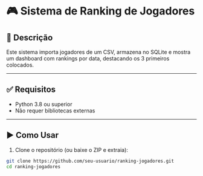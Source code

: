 # 🎮 Sistema de Ranking de Jogadores

## 📌 Descrição
Este sistema importa jogadores de um CSV, armazena no SQLite e mostra um dashboard com rankings por data, destacando os 3 primeiros colocados.

---

## ✅ Requisitos
- Python 3.8 ou superior
- Não requer bibliotecas externas

---

## ▶️ Como Usar

1. Clone o repositório (ou baixe o ZIP e extraia):
```bash
git clone https://github.com/seu-usuario/ranking-jogadores.git
cd ranking-jogadores
